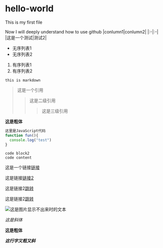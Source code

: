 # hello-world
This is my first file

Now I will deeply understand how to use github
|conlumn1|conlumn2|
|:-|:-|
|这是一个测试|测试2|

* 无序列表1
* 无序列表2

1. 有序列表1
2. 有序列表2

`this is markdown`

> 这是一个引用
> > 这是二级引用
> > > 这是三级引用

**这是粗体**

```javaScript
这里是JavaScript代码
function fun(){
  console.log("test")
}
```
    code block2
    code content
这是一个链接[链接][地址1]

这是链接[链接2][地址1]

这是链接2[跳转][2]

这是链接2[跳转][2]

[地址1]: http://baidu.com
[2]: https://taobao.com

![这是图片显示不出来时的文本](https://github.com/chilo-hzl/hello-world/blob/c5c5f50e27fb1bd37dd397a73e56b7cd3ddf1f42/00101.jpg)

*这是斜体*

**这是粗体**

***这行字又粗又斜***
